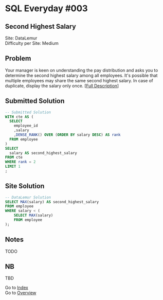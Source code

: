 # SQL Everyday \#003

## Second Highest Salary

Site: DataLemur\
Difficulty per Site: Medium

## Problem

Your manager is keen on understanding the pay distribution and asks you to determine the second highest salary among all employees. It's possible that multiple employees may share the same second highest salary. In case of duplicate, display the salary only once. [[Full Description](https://datalemur.com/questions/sql-second-highest-salary)]

## Submitted Solution

```sql
-- Submitted Solution
WITH cte AS (
  SELECT
    employee_id
    ,salary
    ,DENSE_RANK() OVER (ORDER BY salary DESC) AS rank
  FROM employee
)
SELECT
  salary AS second_highest_salary
FROM cte 
WHERE rank = 2
LIMIT 1
;
```

## Site Solution

```sql
-- DataLemur Solution
SELECT MAX(salary) AS second_highest_salary
FROM employee
WHERE salary < (
    SELECT MAX(salary)
    FROM employee
);
```

## Notes

TODO

## NB

TBD

Go to [Index](../?tab=readme-ov-file#index)\
Go to [Overview](../?tab=readme-ov-file)
